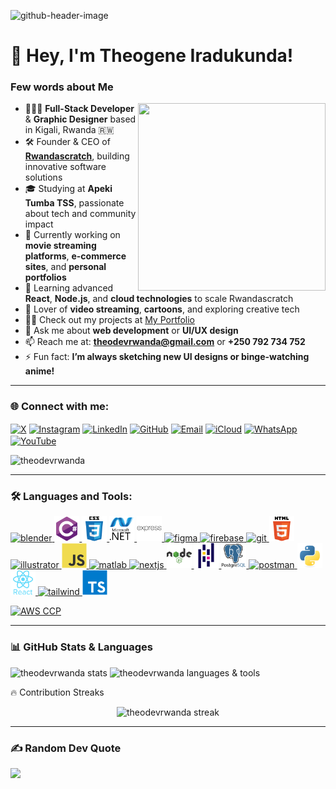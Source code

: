 ![github-header-image](https://github.com/AWESOME04/AWESOME04/assets/102630199/a446339b-c8b5-4756-bbe4-ad39c50eae89)

# 👋 Hey, I'm Theogene Iradukunda!  

<p>
  <h3>Few words about Me</h3>
  <img align="right" width="300" height="300" src="https://github.com/Adam-pw/Adam-pw/blob/main/animation_500_kxa883sd.gif" />
  
- 👨🏾‍💻 **Full-Stack Developer** & **Graphic Designer** based in Kigali, Rwanda 🇷🇼  
- 🛠️ Founder & CEO of **[Rwandascratch](https://rwandascratch.theodev.rw)**, building innovative software solutions  
- 🎓 Studying at **Apeki Tumba TSS**, passionate about tech and community impact  
- 🔭 Currently working on **movie streaming platforms**, **e-commerce sites**, and **personal portfolios**  
- 🌱 Learning advanced **React**, **Node.js**, and **cloud technologies** to scale Rwandascratch  
- 🎥 Lover of **video streaming**, **cartoons**, and exploring creative tech  
- 👨‍💻 Check out my projects at [My Portfolio](https://theodevrw.netlify.app)  
- 💬 Ask me about **web development** or **UI/UX design**  
- 📫 Reach me at: **theodevrwanda@gmail.com** or **+250 792 734 752**  
- ⚡ Fun fact: **I’m always sketching new UI designs or binge-watching anime!**  

</p>

---

<h3 align="left">🌐 Connect with me:</h3>
<p align="left">
<a href="https://x.com/theo_dev_rw" target="_blank"><img align="center" src="https://img.shields.io/badge/X-000000?style=for-the-badge&logo=x&logoColor=white" alt="X"/></a>
<a href="https://www.instagram.com/theodev.rw/" target="_blank"><img align="center" src="https://img.shields.io/badge/Instagram-E4405F?style=for-the-badge&logo=instagram&logoColor=white" alt="Instagram"/></a>
<a href="https://www.linkedin.com/in/theogene-iradukunda-88b07a381/" target="_blank"><img align="center" src="https://img.shields.io/badge/LinkedIn-0A66C2?style=for-the-badge&logo=linkedin&logoColor=white" alt="LinkedIn"/></a>
<a href="https://github.com/theodevrwanda" target="_blank"><img align="center" src="https://img.shields.io/badge/GitHub-181717?style=for-the-badge&logo=github&logoColor=white" alt="GitHub"/></a>
<a href="mailto:theodevrwanda@gmail.com" target="_blank"><img align="center" src="https://img.shields.io/badge/Gmail-D14836?style=for-the-badge&logo=gmail&logoColor=white" alt="Email"/></a>
<a href="mailto:theodevrwanda@icloud.com" target="_blank"><img align="center" src="https://img.shields.io/badge/iCloud-3693F3?style=for-the-badge&logo=icloud&logoColor=white" alt="iCloud"/></a>
<a href="https://wa.me/250792734752" target="_blank"><img align="center" src="https://img.shields.io/badge/WhatsApp-25D366?style=for-the-badge&logo=whatsapp&logoColor=white" alt="WhatsApp"/></a>
<a href="https://www.youtube.com/@rwandascratch.theodev" target="_blank"><img align="center" src="https://img.shields.io/badge/YouTube-FF0000?style=for-the-badge&logo=youtube&logoColor=white" alt="YouTube"/></a>
</p>

<p align="left"> 
  <img src="https://komarev.com/ghpvc/?username=theodevrwanda&label=Profile%20views&color=0e75b6&style=flat" alt="theodevrwanda" /> 
</p>

---

<h3 align="left">🛠️ Languages and Tools:</h3>
<p align="left"> 
<a href="https://www.blender.org/" target="_blank"> <img src="https://download.blender.org/branding/community/blender_community_badge_white.svg" alt="blender" width="40" height="40"/> </a> 
<a href="https://www.w3schoo-ls.com/cs/" target="_blank"> <img src="https://raw.githubusercontent.com/devicons/devicon/master/icons/csharp/csharp-original.svg" alt="csharp" width="40" height="40"/> </a> 
<a href="https://www.w3schools.com/css/" target="_blank"> <img src="https://raw.githubusercontent.com/devicons/devicon/master/icons/css3/css3-original-wordmark.svg" alt="css3" width="40" height="40"/> </a> 
<a href="https://dotnet.microsoft.com/" target="_blank"> <img src="https://raw.githubusercontent.com/devicons/devicon/master/icons/dot-net/dot-net-original-wordmark.svg" alt="dotnet" width="40" height="40"/> </a> 
<a href="https://expressjs.com" target="_blank"> <img src="https://raw.githubusercontent.com/devicons/devicon/master/icons/express/express-original-wordmark.svg" alt="express" width="40" height="40"/> </a> 
<a href="https://www.figma.com/" target="_blank"> <img src="https://www.vectorlogo.zone/logos/figma/figma-icon.svg" alt="figma" width="40" height="40"/> </a> 
<a href="https://firebase.google.com/" target="_blank"> <img src="https://www.vectorlogo.zone/logos/firebase/firebase-icon.svg" alt="firebase" width="40" height="40"/> </a> 
<a href="https://git-scm.com/" target="_blank"> <img src="https://www.vectorlogo.zone/logos/git-scm/git-scm-icon.svg" alt="git" width="40" height="40"/> </a> 
<a href="https://www.w3.org/html/" target="_blank"> <img src="https://raw.githubusercontent.com/devicons/devicon/master/icons/html5/html5-original-wordmark.svg" alt="html5" width="40" height="40"/> </a> 
<a href="https://www.adobe.com/in/products/illustrator.html" target="_blank"> <img src="https://www.vectorlogo.zone/logos/adobe_illustrator/adobe_illustrator-icon.svg" alt="illustrator" width="40" height="40"/> </a> 
<a href="https://developer.mozilla.org/en-US/docs/Web/JavaScript" target="_blank"> <img src="https://raw.githubusercontent.com/devicons/devicon/master/icons/javascript/javascript-original.svg" alt="javascript" width="40" height="40"/> </a> 
<a href="https://www.mathworks.com/" target="_blank"> <img src="https://upload.wikimedia.org/wikipedia/commons/2/21/Matlab_Logo.png" alt="matlab" width="40" height="40"/> </a> 
<a href="https://nextjs.org/" target="_blank"> <img src="https://cdn.worldvectorlogo.com/logos/nextjs-2.svg" alt="nextjs" width="40" height="40"/> </a> 
<a href="https://nodejs.org" target="_blank"> <img src="https://raw.githubusercontent.com/devicons/devicon/master/icons/nodejs/nodejs-original-wordmark.svg" alt="nodejs" width="40" height="40"/> </a> 
<a href="https://pandas.pydata.org/" target="_blank"> <img src="https://raw.githubusercontent.com/devicons/devicon/2ae2a900d2f041da66e950e4d48052658d850630/icons/pandas/pandas-original.svg" alt="pandas" width="40" height="40"/> </a> 
<a href="https://www.postgresql.org" target="_blank"> <img src="https://raw.githubusercontent.com/devicons/devicon/master/icons/postgresql/postgresql-original-wordmark.svg" alt="postgresql" width="40" height="40"/> </a> 
<a href="https://postman.com" target="_blank"> <img src="https://www.vectorlogo.zone/logos/getpostman/getpostman-icon.svg" alt="postman" width="40" height="40"/> </a> 
<a href="https://www.python.org" target="_blank"> <img src="https://raw.githubusercontent.com/devicons/devicon/master/icons/python/python-original.svg" alt="python" width="40" height="40"/> </a> 
<a href="https://reactjs.org/" target="_blank"> <img src="https://raw.githubusercontent.com/devicons/devicon/master/icons/react/react-original-wordmark.svg" alt="react" width="40" height="40"/> </a> 
<a href="https://tailwindcss.com/" target="_blank"> <img src="https://www.vectorlogo.zone/logos/tailwindcss/tailwindcss-icon.svg" alt="tailwind" width="40" height="40"/> </a> 
<a href="https://www.typescriptlang.org/" target="_blank"> <img src="https://raw.githubusercontent.com/devicons/devicon/master/icons/typescript/typescript-original.svg" alt="typescript" width="40" height="40"/> </a> 
</p>

[![AWS CCP](https://img.shields.io/badge/AWS%20Certified-Cloud%20Practitioner-orange?logo=amazonaws)](https://www.credly.com/badges/ff9334b4-b390-49c4-96d3-d92999b68a6c/public_url)

---

### 📊 GitHub Stats & Languages  

<p align="left">
  <img src="https://github-readme-stats-sigma-five.vercel.app/api?username=theodevrwanda&show_icons=true&theme=radical" alt="theodevrwanda stats" height="180"/>
  <img src="https://github-readme-stats.vercel.app/api/top-langs/?username=theodevrwanda&layout=compact&theme=buefy&hide_border=true" alt="theodevrwanda languages & tools " />
</p> 

 🔥 Contribution Streaks  

<p align="center">
  <img src="https://github-readme-streak-stats.herokuapp.com/?user=theodevrwanda&theme=radical" alt="theodevrwanda streak" />
</p>

---

### ✍️ Random Dev Quote  

![](https://quotes-github-readme.vercel.app/api?type=horizontal&theme=radical)  
